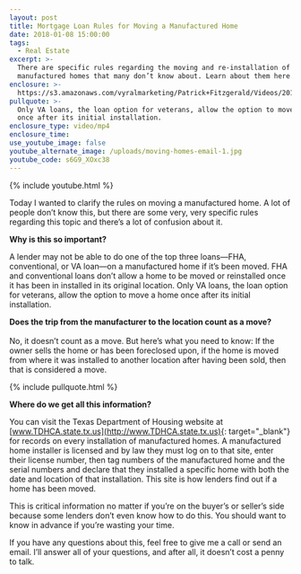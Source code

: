```yaml
---
layout: post
title: Mortgage Loan Rules for Moving a Manufactured Home
date: 2018-01-08 15:00:00
tags:
  - Real Estate
excerpt: >-
  There are specific rules regarding the moving and re-installation of
  manufactured homes that many don’t know about. Learn about them here.
enclosure: >-
  https://s3.amazonaws.com/vyralmarketing/Patrick+Fitzgerald/Videos/2018/January/The+VA+Loan+Guy-+Moving+a+Manufactured+Home.mp4
pullquote: >-
  Only VA loans, the loan option for veterans, allow the option to move a home
  once after its initial installation.
enclosure_type: video/mp4
enclosure_time:
use_youtube_image: false
youtube_alternate_image: /uploads/moving-homes-email-1.jpg
youtube_code: s6G9_XOxc38
---
```



{% include youtube.html %}

Today I wanted to clarify the rules on moving a manufactured home. A lot of people don’t know this, but there are some very, very specific rules regarding this topic and there’s a lot of confusion about it.

**Why is this so important?**

A lender may not be able to do one of the top three loans—FHA, conventional, or VA loan—on a manufactured home if it’s been moved. FHA and conventional loans don’t allow a home to be moved or reinstalled once it has been in installed in its original location. Only VA loans, the loan option for veterans, allow the option to move a home once after its initial installation.

**Does the trip from the manufacturer to the location count as a move?**<br><br>No, it doesn’t count as a move. But here’s what you need to know: If the owner sells the home or has been foreclosed upon, if the home is moved from where it was installed to another location after having been sold, then that is considered a move.

{% include pullquote.html %}

**Where do we get all this information?**

You can visit the Texas Department of Housing website at [www.TDHCA.state.tx.us](http://www.TDHCA.state.tx.us){: target="_blank"} for records on every installation of manufactured homes. A manufactured home installer is licensed and by law they must log on to that site, enter their license number, then tag numbers of the manufactured home and the serial numbers and declare that they installed a specific home with both the date and location of that installation. This site is how lenders find out if a home has been moved.

This is critical information no matter if you’re on the buyer’s or seller’s side because some lenders don’t even know how to do this. You should want to know in advance if you’re wasting your time.

If you have any questions about this, feel free to give me a call or send an email. I’ll answer all of your questions, and after all, it doesn’t cost a penny to talk.